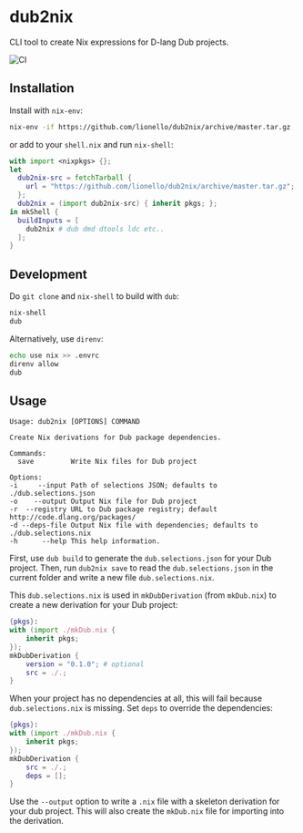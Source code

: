 # dub2nix
CLI tool to create Nix expressions for D-lang Dub projects.

![CI](https://github.com/lionello/dub2nix/workflows/CI/badge.svg)

## Installation
Install with `nix-env`:
```sh
nix-env -if https://github.com/lionello/dub2nix/archive/master.tar.gz
```
or add to your `shell.nix` and run `nix-shell`:
```nix
with import <nixpkgs> {};
let
  dub2nix-src = fetchTarball {
    url = "https://github.com/lionello/dub2nix/archive/master.tar.gz";
  };
  dub2nix = (import dub2nix-src) { inherit pkgs; };
in mkShell {
  buildInputs = [
    dub2nix # dub dmd dtools ldc etc..
  ];
}
```

## Development
Do `git clone` and `nix-shell` to build with `dub`:
```sh
nix-shell
dub
```
Alternatively, use `direnv`:
```sh
echo use nix >> .envrc
direnv allow
dub
```

## Usage
```
Usage: dub2nix [OPTIONS] COMMAND

Create Nix derivations for Dub package dependencies.

Commands:
  save         Write Nix files for Dub project

Options:
-i     --input Path of selections JSON; defaults to ./dub.selections.json
-o    --output Output Nix file for Dub project
-r  --registry URL to Dub package registry; default http://code.dlang.org/packages/
-d --deps-file Output Nix file with dependencies; defaults to ./dub.selections.nix
-h      --help This help information.
```
First, use `dub build` to generate the `dub.selections.json` for your Dub project.
Then, run `dub2nix save` to read the `dub.selections.json` in the current folder and write a new file `dub.selections.nix`.

This `dub.selections.nix` is used in `mkDubDerivation` (from `mkDub.nix`) to create a new derivation for your Dub project:
```nix
{pkgs}:
with (import ./mkDub.nix {
    inherit pkgs;
});
mkDubDerivation {
    version = "0.1.0"; # optional
    src = ./.;
}
```

When your project has no dependencies at all, this will fail because `dub.selections.nix` is missing. Set `deps` to override the dependencies:
```nix
{pkgs}:
with (import ./mkDub.nix {
    inherit pkgs;
});
mkDubDerivation {
    src = ./.;
    deps = [];
}
```

Use the `--output` option to write a `.nix` file with a skeleton derivation for your dub project. This will also create the `mkDub.nix` file for importing into the derivation.
